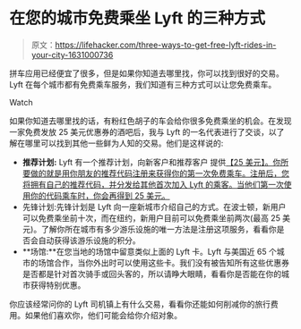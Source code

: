 # 在您的城市免费乘坐 Lyft 的三种方式

> 原文：<https://lifehacker.com/three-ways-to-get-free-lyft-rides-in-your-city-1631000736>

拼车应用已经便宜了很多，但是如果你知道去哪里找，你可以找到很好的交易。Lyft 在每个城市都有免费乘车服务，我们知道有三种方式可以让您免费乘车。

Watch

如果你知道去哪里找的话，有粉红色胡子的车会给你很多免费乘坐的机会。在发现一家免费发放 25 美元优惠券的酒吧后，我与 Lyft 的一名代表进行了交谈，以了解在哪里可以找到其他一些鲜为人知的交易。他们是这样说的:

*   **推荐计划:** Lyft 有一个推荐计划，向新客户和推荐客户 提供[【25 美元】。你所要做的就是用你朋友的推荐代码注册来获得你的第一次免费乘车。注册后，您将拥有自己的推荐代码，并分发给其他首次加入 Lyft 的乘客。当他们第一次使用你的代码乘车时，你会再得到 25 美元。](https://www.lyft.com/help/article/1455280)
*   先锋计划:先锋计划是 Lyft 向一座新城市介绍自己的方式。在波士顿，新用户可以免费乘坐前十次，而在纽约，新用户目前可以免费乘坐前两次(最高 25 美元)。了解你所在城市有多少游乐设施的唯一方法是注册这项服务，看看你是否会自动获得该游乐设施的积分。
*   **场馆:**在您当地的场馆中留意类似上面的 Lyft 卡。Lyft 与美国近 65 个城市的场馆合作，当你外出时可以使用这些卡。我们没有被告知所有这些优惠券是否都是针对首次骑手或回头客的，所以请睁大眼睛，看看你是否能在你的城市获得特别优惠。

你应该经常问你的 Lyft 司机镇上有什么交易，看看你还能如何削减你的旅行费用。如果他们喜欢你，他们可能会给你介绍对象。